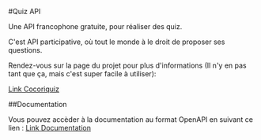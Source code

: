 #Quiz API

Une API francophone gratuite, pour réaliser des quiz.

C'est API participative, où tout le monde à le droit de proposer ses questions.

Rendez-vous sur la page du projet pour plus d'informations (Il n'y en pas tant que ça, mais c'est super facile à utiliser):

[Link Cocoriquiz](https://young-wave-25726.herokuapp.com/)

##Documentation

Vous pouvez accèder à la documentation au format OpenAPI en suivant ce lien :
[Link Documentation](https://young-wave-25726.herokuapp.com/documentation)